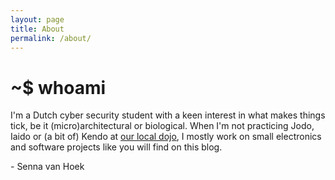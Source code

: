 ```yaml
---
layout: page
title: About
permalink: /about/
---
```

<style type="text/css">
.image-left {
  display: block;
  margin-right: 16px;
  float: left;
}
</style>
# ~$ whoami
I'm a Dutch cyber security student with a keen interest in what makes things tick, be it (micro)architectural or biological.
When I'm not practicing Jodo, Iaido or (a bit of) Kendo at [our local dojo](https://www.kendokai-higashi.nl/), I mostly work on small electronics and software projects like you will find on this blog.

\- Senna van Hoek
